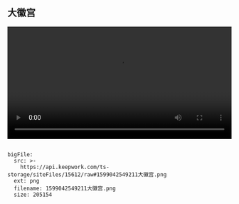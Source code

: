  ## 大徽宫
 
 
  <video width="100%" controls controlslist="nodownload nofullscreen noremoteplayback" disablePictureInPicture>
  <source src="https://api.keepwork.com/ts-storage/siteFiles/15613/raw" type="video/mp4" />
  你的浏览器不支持播放
</video>
 
```@BigFile

bigFile:
  src: >-
    https://api.keepwork.com/ts-storage/siteFiles/15612/raw#1599042549211大徽宫.png
  ext: png
  filename: 1599042549211大徽宫.png
  size: 205154
          
```